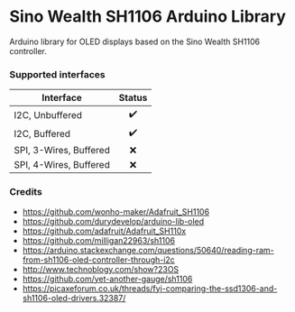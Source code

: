 # Sino Wealth SH1106 Arduino Library
Arduino library for OLED displays based on the Sino Wealth SH1106 controller.

### Supported interfaces
| Interface | Status |
|-----------|:------:|
| I2C, Unbuffered | ✔️ |
| I2C, Buffered | ✔️ |
| SPI, 3-Wires, Buffered | ❌ |
| SPI, 4-Wires, Buffered | ❌ |

### Credits
 * https://github.com/wonho-maker/Adafruit_SH1106
 * https://github.com/durydevelop/arduino-lib-oled
 * https://github.com/adafruit/Adafruit_SH110x
 * https://github.com/milligan22963/sh1106
 * https://arduino.stackexchange.com/questions/50640/reading-ram-from-sh1106-oled-controller-through-i2c
 * http://www.technoblogy.com/show?23OS
 * https://github.com/yet-another-gauge/sh1106
 * https://picaxeforum.co.uk/threads/fyi-comparing-the-ssd1306-and-sh1106-oled-drivers.32387/
